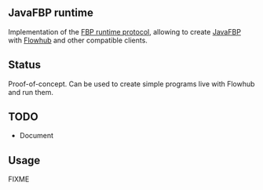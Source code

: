JavaFBP runtime
----------------

Implementation of the [FBP runtime protocol](http://noflojs.org/documentation/protocol/),
allowing to create [JavaFBP](https://github.com/jpaulm/javafbp) with [Flowhub](http://flowhub.io)
and other compatible clients.

Status
-------
Proof-of-concept. Can be used to create simple programs live with Flowhub and run them.

TODO
------
* Document

Usage
------
FIXME

 
